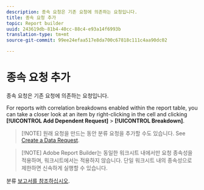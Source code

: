 ```yaml
---
description: 종속 요청은 기존 요청에 의존하는 요청입니다.
title: 종속 요청 추가
topic: Report builder
uuid: 243619db-81b4-40cc-88c4-e93a14f6993b
translation-type: tm+mt
source-git-commit: 99ee24efaa517e8da700c67818c111c4aa90dc02

---
```



# 종속 요청 추가

종속 요청은 기존 요청에 의존하는 요청입니다.

For reports with correlation breakdowns enabled within the report table, you can take a closer look at an item by right-clicking in the cell and clicking **[!UICONTROL Add Dependent Request]** &gt; **[!UICONTROL Breakdown]**.

> [!NOTE] 원래 요청을 만드는 동안 분류 요청을 추가할 수도 있습니다. See [Create a Data Request](/help/analyze/report-builder/data-requests/t-create-a-data-request.md).

> [!NOTE] Adobe Report Builder는 동일한 워크시트 내에서만 요청 종속성을 적용하며, 워크시트에서는 적용하지 않습니다. 단일 워크시트 내의 종속성으로 제한하면 신속하게 실행할 수 있습니다.

분류 [보고서를 참조하십시오](/help/analyze/reports-analytics/reports-customize/breakdowns.md).
